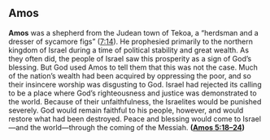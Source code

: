 
## Amos

**Amos** was a shepherd from the Judean town of Tekoa, a “herdsman and a dresser of sycamore figs” ([7:14](https://www.esv.org/Amos+7%3A14/)). He prophesied primarily to the northern kingdom of Israel during a time of political stability and great wealth. As they often did, the people of Israel saw this prosperity as a sign of God’s blessing. But God used Amos to tell them that this was not the case. Much of the nation’s wealth had been acquired by oppressing the poor, and so their insincere worship was disgusting to God. Israel had rejected its calling to be a place where God’s righteousness and justice was demonstrated to the world. Because of their unfaithfulness, the Israelites would be punished severely. God would remain faithful to his people, however, and would restore what had been destroyed. Peace and blessing would come to Israel—and the world—through the coming of the Messiah. **([Amos 5:18–24](https://www.esv.org/Amos+5%3A18%E2%80%9324/))**

